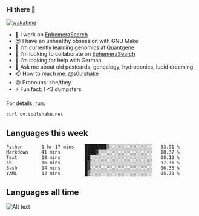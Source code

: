 ### Hi there 👋

[![wakatime](https://wakatime.com/badge/user/08339702-a231-40c4-8838-d449bd2ff951.svg)](https://wakatime.com/@08339702-a231-40c4-8838-d449bd2ff951)

<!--
**soulshake/soulshake** is a ✨ _special_ ✨ repository because its `README.md` (this file) appears on your GitHub profile.

Here are some ideas to get you started:

- 🔭 I’m currently working on ...
- 🌱 I’m currently learning ...
- 👯 I’m looking to collaborate on ...
- 🤔 I’m looking for help with ...
- 💬 Ask me about ...
- 📫 How to reach me: ...
- 😄 Pronouns: ...
- ⚡ Fun fact: ...
-->


- 🔭 I work on [EphemeraSearch](https://www.ephemerasearch.com/)
- 😍 I have an unhealthy obsession with GNU Make
- :dna: I’m currently learning genomics at [Quantgene](https://www.quantgene.com/)
- 👯 I’m looking to collaborate on [EphemeraSearch](https://www.ephemerasearch.com/)
- 🤔 I’m looking for help with German
- 💬 Ask me about old postcards, genealogy, hydroponics, lucid dreaming
- 📫 How to reach me: [@s0ulshake](https://twitter.com/soulshake)
- 😄 Pronouns: she/they
- ⚡ Fun fact: I <3 dumpsters

For details, run:

```
curl cv.soulshake.net
```

## Languages this week

<!--START_SECTION:waka-->

```text
Python       1 hr 17 mins    ████████▒░░░░░░░░░░░░░░░░   33.91 %
Markdown     41 mins         ████▓░░░░░░░░░░░░░░░░░░░░   18.37 %
Text         18 mins         ██░░░░░░░░░░░░░░░░░░░░░░░   08.12 %
sh           16 mins         █▓░░░░░░░░░░░░░░░░░░░░░░░   07.31 %
Bash         14 mins         █▓░░░░░░░░░░░░░░░░░░░░░░░   06.33 %
YAML         12 mins         █▒░░░░░░░░░░░░░░░░░░░░░░░   05.70 %
```

<!--END_SECTION:waka-->

## Languages all time
![Alt text](https://wakatime.com/share/@aj/6aa10b67-a5e9-4fb1-acaf-8692f4385172.svg)
